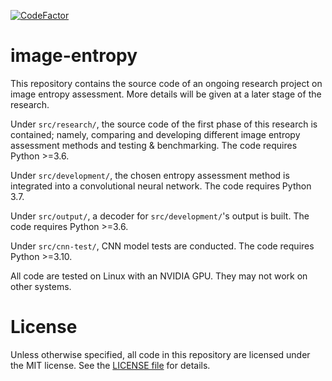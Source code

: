 [![CodeFactor](https://www.codefactor.io/repository/github/xphyro/image-entropy/badge)](https://www.codefactor.io/repository/github/xphyro/image-entropy)

# image-entropy
This repository contains the source code of an ongoing research project on image
entropy assessment. More details will be given at a later stage of the research.

Under `src/research/`, the source code of the first phase of this research is
contained; namely, comparing and developing different image entropy assessment
methods and testing & benchmarking. The code requires Python >=3.6.

Under `src/development/`, the chosen entropy assessment method is integrated
into a convolutional neural network. The code requires Python 3.7.

Under `src/output/`, a decoder for `src/development/`'s output is built. The
code requires Python >=3.6.

Under `src/cnn-test/`, CNN model tests are conducted. The code requires Python
\>=3.10.

All code are tested on Linux with an NVIDIA GPU. They may not work on other
systems.

# License
Unless otherwise specified, all code in this repository are licensed under
the MIT license. See the [LICENSE file](LICENSE) for details.
